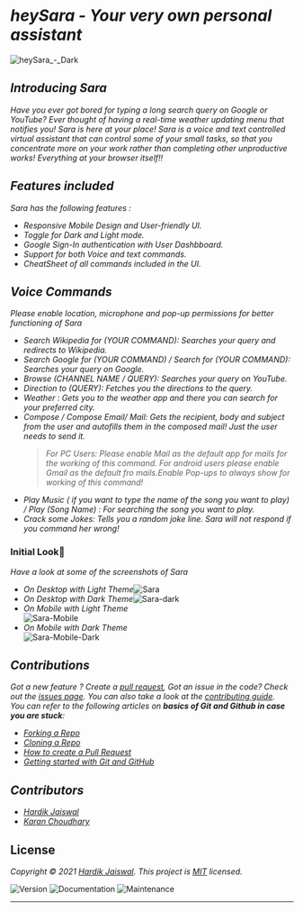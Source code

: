 # _heySara - Your very own personal assistant_
![heySara_-_Dark](https://user-images.githubusercontent.com/73730318/123671993-7e26e080-d85c-11eb-8030-ac6f198fa507.png)


## _Introducing Sara_
_Have you ever got bored for typing a long search query on Google or YouTube? Ever thought of having a real-time weather updating menu that notifies you! Sara is here at your place! Sara is a voice and text controlled virtual assistant that can control some of your small tasks, so that you concentrate more on your work rather than completing other unproductive works! Everything at your browser itself!!_

## _Features included_
_Sara has the following features :_
 - _Responsive Mobile Design and User-friendly UI._
 - _Toggle for Dark and Light mode._
 - _Google Sign-In authentication with User Dashbboard._
 - _Support for both Voice and text commands._
 - _CheatSheet of all commands included in the UI._


## _Voice Commands_
_Please enable location, microphone and pop-up permissions for better functioning of Sara_
- _Search Wikipedia for (YOUR COMMAND): Searches your query and redirects to Wikipedia._
- _Search Google for (YOUR COMMAND) / Search for (YOUR COMMAND): Searches your query on Google._
- _Browse (CHANNEL NAME / QUERY): Searches your query on YouTube._
- _Direction to (QUERY): Fetches you the directions to the query._
- _Weather : Gets you to the weather app and there you can search for your preferred city._
- _Compose / Compose Email/ Mail: Gets the recipient, body and subject from the user and autofills them in the composed mail! Just the user needs to send it._ 
  > _For PC Users: Please enable Mail as the default app for mails for the working of this command. For android users please enable Gmail as the default fro mails.Enable Pop-ups to always show for working of this command!_
- _Play Music ( if you want to type the name of the song you want to play) / Play (Song Name) : For searching the song you want to play._
- _Crack some Jokes: Tells you a random joke line._
   _Sara will not respond if you command her wrong!_


### Initial Look👀
_Have a look at some of the screenshots of Sara_
 - _On Desktop with Light Theme_![Sara](https://user-images.githubusercontent.com/73730318/124384686-15be8000-dcf0-11eb-947c-b26762bc36a7.png)<br />
 - _On Desktop with Dark Theme_![Sara-dark](https://user-images.githubusercontent.com/73730318/124384705-2f5fc780-dcf0-11eb-9a9e-f26bbeff8c18.png)<br />
 - _On Mobile with Light Theme_ <br /> ![Sara-Mobile](https://user-images.githubusercontent.com/73730318/124384719-3b4b8980-dcf0-11eb-88bc-ade0711b145f.png)<br />
 - _On Mobile with Dark Theme_ <br /> ![Sara-Mobile-Dark](https://user-images.githubusercontent.com/73730318/124384729-456d8800-dcf0-11eb-900f-18f0543ef6d6.png)<br />
 

## _Contributions_
_Got a new feature ? Create a [pull request](https://github.com/pythonicforge/heySara/pulls), Got an issue in the code? Check out the [issues page](https://github.com/pythonicforge/heySara/issues). You can also take a look at the [contributing guide](https://github.com/pythonicforge/heySara/blob/master/CONTRIBUTING.md)._<br />
_You can refer to the following articles on  **_basics of Git and Github in case you are stuck_**:_
-   _[Forking a Repo](https://help.github.com/en/github/getting-started-with-github/fork-a-repo)_
-   _[Cloning a Repo](https://help.github.com/en/desktop/contributing-to-projects/creating-a-pull-request)_
-   _[How to create a Pull Request](https://opensource.com/article/19/7/create-pull-request-github)_
-   _[Getting started with Git and GitHub](https://towardsdatascience.com/getting-started-with-git-and-github-6fcd0f2d4ac6)_

## _Contributors_
* _[Hardik Jaiswal](https://github.com/pythonicforge)_
* _[Karan Choudhary](https://github.com/xKaran)_

## License
_Copyright © 2021 [Hardik Jaiswal](https://github.com/pythonicforge)._
_This project is [MIT](https://github.com/pythonicforge/heySara/blob/master/LICENSE) licensed._

<p>
  <img alt="Version" src="https://img.shields.io/badge/version-1.0.0-blue.svg?cacheSeconds=2592000" />
    <img alt="Documentation" src="https://img.shields.io/badge/documentation-yes-brightgreen.svg" />
    <img alt="Maintenance" src="https://img.shields.io/badge/Maintained%3F-yes-green.svg" />
</p>

***
